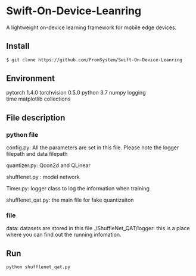 # Swift-On-Device-Leanring
A lightweight on-device learning framework for mobile edge devices.

## Install

```sh
$ git clone https://github.com/FromSystem/Swift-On-Device-Leanring
```


## Environment

pytorch 		  1.4.0 
torchvision 	0.5.0 
python		    3.7 
numpy 
logging		 	
time 
matplotlib 
collections 

## File description
### python file

config.py: All the parameters are set in this file. Please note the logger filepath  and data filepath

quantizer.py: Qcon2d and QLinear

shufflenet.py : model network

Timer.py: logger class to log the information when training

shufflenet_qat.py:  the main file for fake quantizaiton 

###  file
data: datasets are stored in this file
./ShuffleNet_QAT/logger: this is a place where you can find out the running infomation.

## Run



```python
python shufflenet_qat.py
```

